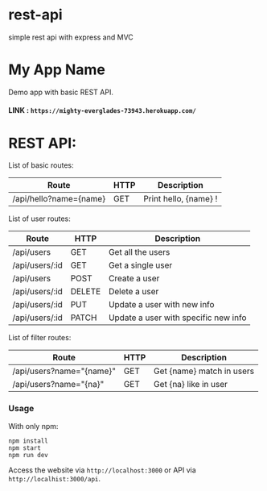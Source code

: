 # rest-api
simple rest api with express and MVC

# My App Name

Demo app with basic REST API.

#### LINK : ``https://mighty-everglades-73943.herokuapp.com/``

# REST API:

List of basic routes:

**Route**| **HTTP** | **Description**
------------ | ------------- | -------------
/api/hello?name={name} | GET | Print hello, {name} !

List of user routes:

**Route** | **HTTP** | **Description**
------------ | ------------- | -------------
/api/users   | GET | Get all the users
/api/users/:id | GET | Get a single user
/api/users | POST | Create a user
/api/users/:id | DELETE | Delete a user
/api/users/:id | PUT | Update a user with new info
/api/users/:id | PATCH | Update a user with specific new info

List of filter routes:

**Route** | **HTTP** | **Description**
------------ | ------------- | -------------
/api/users?name="{name}"  | GET | Get {name} match in users
/api/users?name="{na}" | GET | Get {na} like in user

### **Usage**
With only npm:

```
npm install
npm start
npm run dev
```

Access the website via ``http://localhost:3000`` or API via
``http://localhist:3000/api``.
